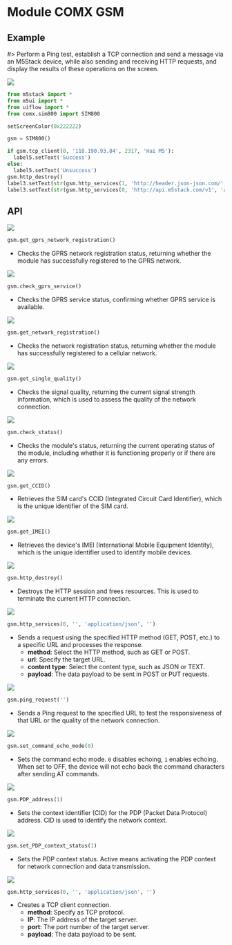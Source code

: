 # Module COMX GSM

## Example

#> Perform a Ping test, establish a TCP connection and send a message via an M5Stack device, while also sending and receiving HTTP requests, and display the results of these operations on the screen.

<img class="blockly_svg" src="https://m5stack.oss-cn-shenzhen.aliyuncs.com/resource/docs/static/assets/img/uiflow/blockly/modules/comx_gsm/uiflow_block_com_gsm_demo.svg">

```python
from m5stack import *
from m5ui import *
from uiflow import *
from comx.sim800 import SIM800

setScreenColor(0x222222)

gsm = SIM800()

if gsm.tcp_client(0, '118.190.93.84', 2317, 'Hai M5'):
  label5.setText('Success')
else:
  label5.setText('Unsuccess')
gsm.http_destroy()
label3.setText(str(gsm.http_services(1, 'http://header.json-json.com/', 'application/x-www-form-urlencoded', 'hai m5')))
label3.setText(str(gsm.http_services(0, 'http://api.m5stack.com/v1', 'application/json', '')))
```

## API

<img class="blockly_svg" src="https://m5stack.oss-cn-shenzhen.aliyuncs.com/resource/docs/static/assets/img/uiflow/blockly/modules/comx_gsm/uiflow_block_com_gsm_check_gprs_network_registration.svg">

```python
gsm.get_gprs_network_registration()
```

- Checks the GPRS network registration status, returning whether the module has successfully registered to the GPRS network.

<img class="blockly_svg" src="https://m5stack.oss-cn-shenzhen.aliyuncs.com/resource/docs/static/assets/img/uiflow/blockly/modules/comx_gsm/uiflow_block_com_gsm_check_gprs_service.svg">

```python
gsm.check_gprs_service()
```

- Checks the GPRS service status, confirming whether GPRS service is available.

<img class="blockly_svg" src="https://m5stack.oss-cn-shenzhen.aliyuncs.com/resource/docs/static/assets/img/uiflow/blockly/modules/comx_gsm/uiflow_block_com_gsm_check_network_registration.svg">

```python
gsm.get_network_registration()
```

- Checks the network registration status, returning whether the module has successfully registered to a cellular network.

<img class="blockly_svg" src="https://m5stack.oss-cn-shenzhen.aliyuncs.com/resource/docs/static/assets/img/uiflow/blockly/modules/comx_gsm/uiflow_block_com_gsm_check_single_quality.svg">

```python
gsm.get_single_quality()
```

- Checks the signal quality, returning the current signal strength information, which is used to assess the quality of the network connection.

<img class="blockly_svg" src="https://m5stack.oss-cn-shenzhen.aliyuncs.com/resource/docs/static/assets/img/uiflow/blockly/modules/comx_gsm/uiflow_block_com_gsm_check_status.svg">

```python
gsm.check_status()
```

- Checks the module's status, returning the current operating status of the module, including whether it is functioning properly or if there are any errors.

<img class="blockly_svg" src="https://m5stack.oss-cn-shenzhen.aliyuncs.com/resource/docs/static/assets/img/uiflow/blockly/modules/comx_gsm/uiflow_block_com_gsm_get_ccid.svg">

```python
gsm.get_CCID()
```

- Retrieves the SIM card's CCID (Integrated Circuit Card Identifier), which is the unique identifier of the SIM card.

<img class="blockly_svg" src="https://m5stack.oss-cn-shenzhen.aliyuncs.com/resource/docs/static/assets/img/uiflow/blockly/modules/comx_gsm/uiflow_block_com_gsm_get_imei.svg">

```python
gsm.get_IMEI()
```

- Retrieves the device's IMEI (International Mobile Equipment Identity), which is the unique identifier used to identify mobile devices.

<img class="blockly_svg" src="https://m5stack.oss-cn-shenzhen.aliyuncs.com/resource/docs/static/assets/img/uiflow/blockly/modules/comx_gsm/uiflow_block_com_gsm_http_destroy.svg">

```python
gsm.http_destroy()
```

- Destroys the HTTP session and frees resources. This is used to terminate the current HTTP connection.

<img class="blockly_svg" src="https://m5stack.oss-cn-shenzhen.aliyuncs.com/resource/docs/static/assets/img/uiflow/blockly/modules/comx_gsm/uiflow_block_com_gsm_http_service.svg">

```python
gsm.http_services(0, '', 'application/json', '')
```

- Sends a request using the specified HTTP method (GET, POST, etc.) to a specific URL and processes the response.
  - **method**: Select the HTTP method, such as GET or POST.
  - **url**: Specify the target URL.
  - **content type**: Select the content type, such as JSON or TEXT. 
  - **payload**: The data payload to be sent in POST or PUT requests.

<img class="blockly_svg" src="https://m5stack.oss-cn-shenzhen.aliyuncs.com/resource/docs/static/assets/img/uiflow/blockly/modules/comx_gsm/uiflow_block_com_gsm_ping_request.svg">

```python
gsm.ping_request('')
```

- Sends a Ping request to the specified URL to test the responsiveness of that URL or the quality of the network connection.

<img class="blockly_svg" src="https://m5stack.oss-cn-shenzhen.aliyuncs.com/resource/docs/static/assets/img/uiflow/blockly/modules/comx_gsm/uiflow_block_com_gsm_set_echo_mode.svg">

```python
gsm.set_command_echo_mode(0)
```

- Sets the command echo mode. `0` disables echoing, `1` enables echoing. When set to OFF, the device will not echo back the command characters after sending AT commands.

<img class="blockly_svg" src="https://m5stack.oss-cn-shenzhen.aliyuncs.com/resource/docs/static/assets/img/uiflow/blockly/modules/comx_gsm/uiflow_block_com_gsm_set_pdp_address.svg">

```python
gsm.PDP_address(1)
```

- Sets the context identifier (CID) for the PDP (Packet Data Protocol) address. CID is used to identify the network context.

<img class="blockly_svg" src="https://m5stack.oss-cn-shenzhen.aliyuncs.com/resource/docs/static/assets/img/uiflow/blockly/modules/comx_gsm/uiflow_block_com_gsm_set_pdp_context.svg">

```python
gsm.set_PDP_context_status(1)
```

- Sets the PDP context status. Active means activating the PDP context for network connection and data transmission.

<img class="blockly_svg" src="https://m5stack.oss-cn-shenzhen.aliyuncs.com/resource/docs/static/assets/img/uiflow/blockly/modules/comx_gsm/uiflow_block_com_gsm_tcp_client.svg">

```python
gsm.http_services(0, '', 'application/json', '')
```

- Creates a TCP client connection.
  - **method**: Specify as TCP protocol.
  - **IP**: The IP address of the target server.
  - **port**: The port number of the target server.
  - **payload**: The data payload to be sent.